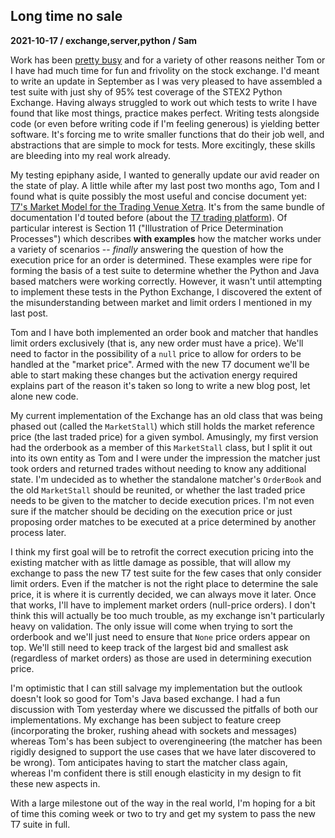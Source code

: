 ## Long time no sale
**2021-10-17 / exchange,server,python / Sam**

Work has been [pretty busy](https://twitter.com/samstudio8/status/1438834677893287937) and for a variety of other reasons neither Tom or I have had much time for fun and frivolity on the stock exchange.
I'd meant to write an update in September as I was very pleased to have assembled a test suite with just shy of 95% test coverage of the STEX2 Python Exchange.
Having always struggled to work out which tests to write I have found that like most things, practice makes perfect.
Writing tests alongside code (or even before writing code if I'm feeling generous) is yielding better software. It's forcing me to write smaller functions that do their job well, and abstractions that are simple to mock for tests.
More excitingly, these skills are bleeding into my real work already.

My testing epiphany aside, I wanted to generally update our avid reader on the state of play.
A little while after my last post two months ago, Tom and I found what is quite possibly the most useful and concise document yet: [T7's Market Model for the Trading Venue Xetra](https://www.xetra.com/resource/blob/2685962/f818a7bba76ed64b9fc1bea2693b151d/data/T7_Market_Model-_Xetra_en.pdf).
It's from the same bundle of documentation I'd touted before (about the [T7 trading platform](https://www.xetra.com/xetra-en/technology/t7)).
Of particular interest is Section 11 ("Illustration of Price Determination Processes") which describes **with examples** how the matcher works under a variety of scenarios -- *finally* answering the question of how the execution price for an order is determined.
These examples were ripe for forming the basis of a test suite to determine whether the Python and Java based matchers were working correctly.
However, it wasn't until attempting to implement these tests in the Python Exchange, I discovered the extent of the misunderstanding between market and limit orders I mentioned in my last post.

Tom and I have both implemented an order book and matcher that handles limit orders exclusively (that is, any new order must have a price).
We'll need to factor in the possibility of a `null` price to allow for orders to be handled at the "market price".
Armed with the new T7 document we'll be able to start making these changes but the activation energy required explains part of the reason it's taken so long to write a new blog post, let alone new code.

My current implementation of the Exchange has an old class that was being phased out (called the `MarketStall`) which still holds the market reference price (the last traded price) for a given symbol.
Amusingly, my first version had the orderbook as a member of this `MarketStall` class, but I split it out into its own entity as Tom and I were under the impression the matcher just took orders and returned trades without needing to know any additional state.
I'm undecided as to whether the standalone matcher's `OrderBook` and the old `MarketStall` should be reunited, or whether the last traded price needs to be given to the matcher to decide execution prices.
I'm not even sure if the matcher should be deciding on the execution price or just proposing order matches to be executed at a price determined by another process later.

I think my first goal will be to retrofit the correct execution pricing into the existing matcher with as little damage as possible, that will allow my exchange to pass the new T7 test suite for the few cases that only consider limit orders.
Even if the matcher is not the right place to determine the sale price, it is where it is currently decided, we can always move it later.
Once that works, I'll have to implement market orders (null-price orders). I don't think this will actually be too much trouble, as my exchange isn't particularly heavy on validation.
The only issue will come when trying to sort the orderbook and we'll just need to ensure that `None` price orders appear on top. We'll still need to keep track of the largest bid and smallest ask (regardless of market orders) as those are used in determining execution price.

I'm optimistic that I can still salvage my implementation but the outlook doesn't look so good for Tom's Java based exchange.
I had a fun discussion with Tom yesterday where we discussed the pitfalls of both our implementations.
My exchange has been subject to feature creep (incorporating the broker, rushing ahead with sockets and messages) whereas Tom's has been subject to overengineering (the matcher has been rigidly designed to support the use cases that we have later discovered to be wrong).
Tom anticipates having to start the matcher class again, whereas I'm confident there is still enough elasticity in my design to fit these new aspects in.

With a large milestone out of the way in the real world, I'm hoping for a bit of time this coming week or two to try and get my system to pass the new T7 suite in full.
